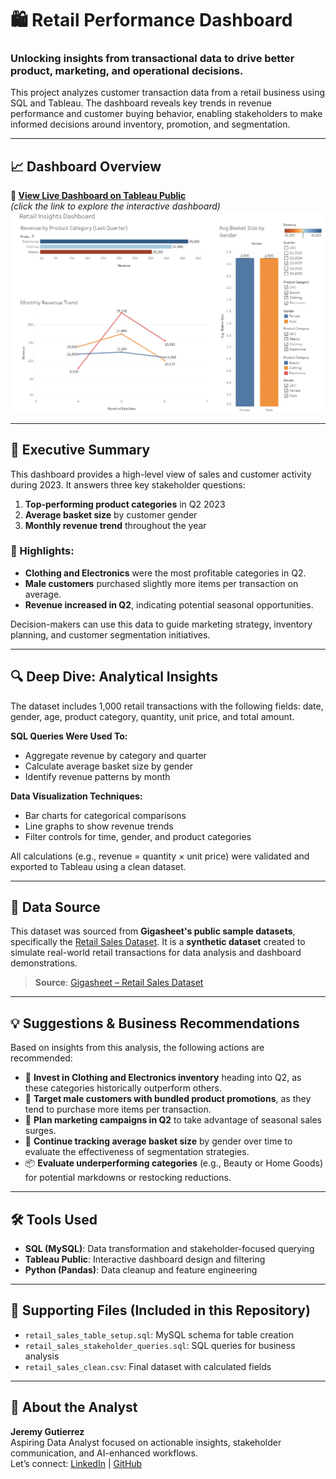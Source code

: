 
# 🛍️ Retail Performance Dashboard

### Unlocking insights from transactional data to drive better product, marketing, and operational decisions.

This project analyzes customer transaction data from a retail business using SQL and Tableau. The dashboard reveals key trends in revenue performance and customer buying behavior, enabling stakeholders to make informed decisions around inventory, promotion, and segmentation.

---

## 📈 Dashboard Overview

**🔗 [View Live Dashboard on Tableau Public](https://public.tableau.com/views/RetailPerformanceDashboardSalesTrendsCustomerBehaviorAnalysis/RetailInsightsDashboard?:language=en-US&:sid=&:redirect=auth&:display_count=n&:origin=viz_share_link)**  
*(click the link to explore the interactive dashboard)*
![Dashboard Preview](images/dashboard_preview.png) 

---

## 🧾 Executive Summary

This dashboard provides a high-level view of sales and customer activity during 2023. It answers three key stakeholder questions:

1. **Top-performing product categories** in Q2 2023
2. **Average basket size** by customer gender
3. **Monthly revenue trend** throughout the year

### 📌 Highlights:
- **Clothing and Electronics** were the most profitable categories in Q2.
- **Male customers** purchased slightly more items per transaction on average.
- **Revenue increased in Q2**, indicating potential seasonal opportunities.

Decision-makers can use this data to guide marketing strategy, inventory planning, and customer segmentation initiatives.

---

## 🔍 Deep Dive: Analytical Insights

The dataset includes 1,000 retail transactions with the following fields: date, gender, age, product category, quantity, unit price, and total amount. 

**SQL Queries Were Used To:**
- Aggregate revenue by category and quarter
- Calculate average basket size by gender
- Identify revenue patterns by month

**Data Visualization Techniques:**
- Bar charts for categorical comparisons
- Line graphs to show revenue trends
- Filter controls for time, gender, and product categories

All calculations (e.g., revenue = quantity × unit price) were validated and exported to Tableau using a clean dataset.

---


## 🔗 Data Source

This dataset was sourced from **Gigasheet's public sample datasets**, specifically the [Retail Sales Dataset](https://www.gigasheet.com/sample-data/retail-sales-dataset?utm_source=chatgpt.com). It is a **synthetic dataset** created to simulate real-world retail transactions for data analysis and dashboard demonstrations.

> **Source**: [Gigasheet – Retail Sales Dataset](https://www.gigasheet.com/sample-data/retail-sales-dataset)

---

## 💡 Suggestions & Business Recommendations

Based on insights from this analysis, the following actions are recommended:

- 🎯 **Invest in Clothing and Electronics inventory** heading into Q2, as these categories historically outperform others.
- 🧍 **Target male customers with bundled product promotions**, as they tend to purchase more items per transaction.
- 📅 **Plan marketing campaigns in Q2** to take advantage of seasonal sales surges.
- 🔄 **Continue tracking average basket size** by gender over time to evaluate the effectiveness of segmentation strategies.
- 📦 **Evaluate underperforming categories** (e.g., Beauty or Home Goods) for potential markdowns or restocking reductions.

---

## 🛠️ Tools Used

- **SQL (MySQL)**: Data transformation and stakeholder-focused querying
- **Tableau Public**: Interactive dashboard design and filtering
- **Python (Pandas)**: Data cleanup and feature engineering

---

## 📁 Supporting Files (Included in this Repository)

- `retail_sales_table_setup.sql`: MySQL schema for table creation
- `retail_sales_stakeholder_queries.sql`: SQL queries for business analysis
- `retail_sales_clean.csv`: Final dataset with calculated fields

---

## 👋 About the Analyst

**Jeremy Gutierrez**  
Aspiring Data Analyst focused on actionable insights, stakeholder communication, and AI-enhanced workflows.  
Let’s connect: [LinkedIn](https://www.linkedin.com/in/jeremy-gutierrez-4502391bb/) | [GitHub](https://github.com/JZambrana1612) 
